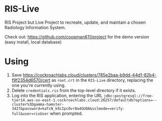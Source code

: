 # RIS-Live
RIS Project but Live
Project to recreate, update, and maintain a chosen Radiology Information System.

Check out: https://github.com/coopman611/project for the demo version (easy install, local database)

# Using
1. Save https://cockroachlabs.cloud/clusters/785e2baa-b9dd-44d1-82b4-f9f2354d6570/cert as `root.crt` in the `RIS-Live` directory, replacing the one you're currently using.
2. Delete `credentials.ris` from the top-level directory if it exists.
3. Log into the RIS application, entering the URL `jdbc:postgresql://free-tier14.aws-us-east-1.cockroachlabs.cloud:26257/defaultdb?options=--cluster%3Dgamma-hamster-3427&password=kaTcN_k9iIpc0vr0a4GU8A&sslmode=verify-full&user=risUser` when prompted.

